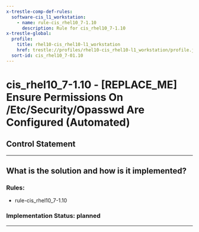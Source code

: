 ```yaml
---
x-trestle-comp-def-rules:
  software-cis_l1_workstation:
    - name: rule-cis_rhel10_7-1.10
      description: Rule for cis_rhel10_7-1.10
x-trestle-global:
  profile:
    title: rhel10-cis_rhel10-l1_workstation
    href: trestle://profiles/rhel10-cis_rhel10-l1_workstation/profile.json
  sort-id: cis_rhel10_7-01.10
---
```


# cis_rhel10_7-1.10 - \[REPLACE_ME\] Ensure Permissions On /Etc/Security/Opasswd Are Configured (Automated)

## Control Statement

______________________________________________________________________

## What is the solution and how is it implemented?

<!-- For implementation status enter one of: implemented, partial, planned, alternative, not-applicable -->

<!-- Note that the list of rules under ### Rules: is read-only and changes will not be captured after assembly to JSON -->

<!-- Add control implementation description here for control: cis_rhel10_7-1.10 -->

### Rules:

  - rule-cis_rhel10_7-1.10

### Implementation Status: planned

______________________________________________________________________

